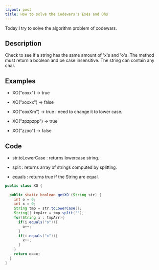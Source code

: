 ```yaml
---
layout: post
title: How to solve the Codewars's Exes and Ohs
---
```


Today I try to solve the algorithm problem of codewars.

## Description

Check to see if a string has the same amount of 'x's and 'o's. 
The method must return a boolean and be case insensitive. 
The string can contain any char.

## Examples

* XO("ooxx") -> true

* XO("xooxx") -> false

* XO("ooxXm") -> true : need to change it to lower case.

* XO("zpzpzpp") -> true

* XO("zzoo") -> false

## Code

* str.toLowerCase : returns lowercase string.

* split : returns array of strings computed by splitting.

* equals : returns true if the String are equal.

```java
public class XO {
  
  public static boolean getXO (String str) {
    int o = 0;
    int x = 0;
    String tmp = str.toLowerCase();
    String[] tmpArr = tmp.split("");
    for(String i : tmpArr){
      if(i.equals("o")){
        o++;
      }
      if(i.equals("x")){
        x++;
      }
    }
    return o==x;
  }
}
```